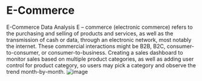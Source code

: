 # E-Commerce
E-Commerce Data Analysis
E – commerce (electronic commerce) refers to the purchasing and selling of products and services, as well as the transmission of cash or data, through an electronic network, most notably the internet. These commercial interactions might be B2B, B2C, consumer-to-consumer, or consumer-to-business.
Creating a sales dashboard to monitor sales based on multiple product categories, as well as adding user control for product category, so users may pick a category and observe the trend month-by-month.
![image](https://user-images.githubusercontent.com/83757061/137577525-cca01db6-5003-4c07-b63f-f7fd3a9d3960.png)

